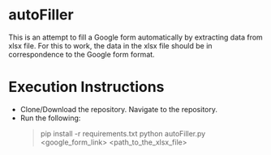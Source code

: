 # autoFiller

This is an attempt to fill a Google form automatically by extracting data from xlsx file.
For this to work, the data in the xlsx file should be in correspondence to the Google form format.

# Execution Instructions

 - Clone/Download the repository. Navigate to the repository.  
 - Run the following:
    > pip install -r requirements.txt 
    > python autoFiller.py <google_form_link> <path_to_the_xlsx_file>

